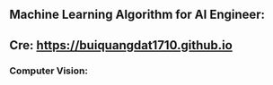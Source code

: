 ## Machine Learning Algorithm for AI Engineer:
## Cre: https://buiquangdat1710.github.io
### Computer Vision: 


